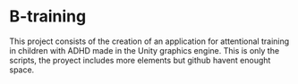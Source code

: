 # B-training
This project consists of the creation of an application for attentional training in children with ADHD made in the Unity graphics engine.
This is only the scripts, the proyect includes more elements but github havent enought space.
